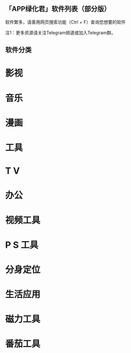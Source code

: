 ## 「APP绿化君」软件列表（部分版）
软件繁多，请善用网页搜索功能（Ctrl + F）查询您想要的软件

注1：更多资源请关注Telegram频道或加入Telegram群。

##  软件分类
   # 影视
   # 音乐
   # 漫画
   # 工具
   #  T V
   # 办公
   # 视频工具
   # P S 工具
   # 分身定位
   # 生活应用
   # 磁力工具
   # 番茄工具
